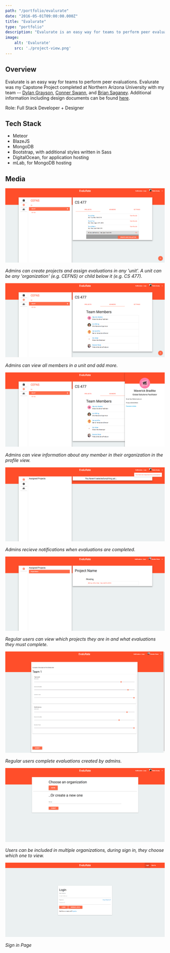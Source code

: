 ```yaml
---
path: "/portfolio/evalurate"
date: "2016-05-01T09:00:00.000Z"
title: "Evalurate"
type: "portfolio"
description: "Evalurate is an easy way for teams to perform peer evaluations. Capstone Project at Northern Arizona University"
image:
    alt: 'Evalurate'
    src: './project-view.png'
---
```


## Overview

Evalurate is an easy way for teams to perform peer evaluations. Evalurate was my Capstone Project completed at Northern Arizona University with my team -- [Dylan Grayson](https://www.linkedin.com/in/dylangrayson), [Conner Swann](https://www.linkedin.com/in/connerswann), and [Brian Saganey](https://www.linkedin.com/in/brian-saganey-8115b6110). Additional information including design documents can be found [here](https://www.cefns.nau.edu/capstone/projects/CS/2016/Hackjacks/).

Role: Full Stack Developer + Designer

## Tech Stack

* Meteor
* BlazeJS
* MongoDB
* Bootstrap, with additional styles written in Sass 
* DigitalOcean, for application hosting
* mLab, for MongoDB hosting

## Media

![Admins can create projects and assign evaluations](./project-view.png)

*Admins can create projects and assign evaluations in any 'unit'. A unit can be any 'organization' (e.g. CEFNS) or child below it (e.g. CS 477).*

![Admins can view all members in a unit and add more](./member-view.png)

*Admins can view all members in a unit and add more.*

![Admins can view information about any member in their organization in the profile view.](./profile-view.png)

*Admins can view information about any member in their organization in the profile view.*

![Admins recieve notifications when evaluations are completed.](./notification.png)

*Admins recieve notifications when evaluations are completed.*

![Regular users can view which projects they are in and what evaluations they must complete.](./project-member-view.png)

*Regular users can view which projects they are in and what evaluations they must complete.*

![Regular users complete evaluations created by admins.](./evaluation-view.png)

*Regular users complete evaluations created by admins.*

![Users can be included in multiple organizations, during sign in, they choose which one to view.](./choose-organization.png)

*Users can be included in multiple organizations, during sign in, they choose which one to view.*

![Sign in Page](./sign-in.png)

*Sign in Page*
